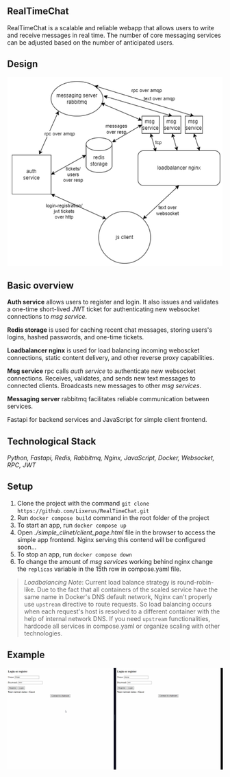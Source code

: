 ## RealTimeChat

RealTimeChat is a scalable and reliable webapp that allows users to write and receive messages in real time. The number of core messaging services can be adjusted based on the number of anticipated users.

## Design

![App design](readmecontent/RTCA.png)

## Basic overview

**Auth service** allows users to register and login. It also issues and validates a one-time short-lived JWT ticket for authenticating new websocket connections to *msg service*.

**Redis storage** is used for caching recent chat messages, storing users's logins, hashed passwords, and one-time tickets.

**Loadbalancer nginx** is used for load balancing incoming weboscket connections, static content delivery, and other reverse proxy capabilities.

**Msg service** rpc calls *auth service* to authenticate new websocket connections. Receives, validates, and sends new text messages to connected clients. Broadcasts new messages to other *msg services*.

**Messaging server** rabbitmq facilitates reliable communication between services.

Fastapi for backend services and JavaScript for simple client frontend.

## Technological Stack
*Python, Fastapi, Redis, Rabbitmq, Nginx, JavaScript, Docker, Websocket, RPC, JWT*

## Setup
1. Clone the project with the command `git clone https://github.com/Lixerus/RealTimeChat.git`
2. Run `docker compose build` command in the root folder of the project
3. To start an app, run `docker compose up`
4. Open *./simple_clinet/client_page.html* file in the browser to access the simple app frontend. Nginx serving this contend will be configured soon...
5. To stop an app, run `docker compose down`
6. To change the amount of *msg services* working behind nginx change the `replicas` variable in the 15th row in compose.yaml file.

> *Loadbalancing Note*: Current load balance strategy is round-robin-like. Due to the fact that all containers of the scaled service have the same name in Docker's DNS default network, Nginx can't properly use `upstream` directive to route requests. So load balancing occurs when each request's host is resolved to a different container with the help of internal network DNS. 
If you need `upstream` functionalities, hardcode all services in compose.yaml or organize scaling with other technologies.

## Example
![Basic scenario](/readmecontent/RealTimeChat_scenario.gif)